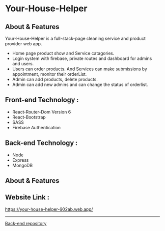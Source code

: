 <h1>Your-House-Helper</h2>
<h2>About & Features </h2>

Your-House-Helper is a full-stack-page cleaning service and product provider web app.
<ul>
<li>
  Home page product show and Service catagories.
</li>
<li>
  Login system with firebase, private routes and dashboard for admins and users.
</li>
<li>
  Users can order products. And Services can make submissions by appointment, monitor their orderList.
</li>
 <li>
  Admin can add products, delete products.
</li>
 <li>
  Admin can add new admins and can change the status of orderlist.
</li>
</ul>

<h2>Front-end Technology :</h2>

<ul>
<li>
  React-Router-Dom Version 6
</li>
<li>
  React-Bootstrap
</li>
<li>
  SASS
</li>
<li>
  Firebase Authentication
</li>
</ul>

<h2>Back-end Technology :</h2>

<ul>
<li>
  Node
</li>
<li>
  Express
</li>
<li>
  MongoDB
</li>
</ul>


<h2>About & Features</h2>
<h2>Website Link :</h2> <a href="https://your-house-helper-602ab.web.app/">https://your-house-helper-602ab.web.app/</a>

<br>
<hr>

</h2> <a href="https://github.com/YeasinHowladerEmon/House-helper-server">Back-end repository</a>
